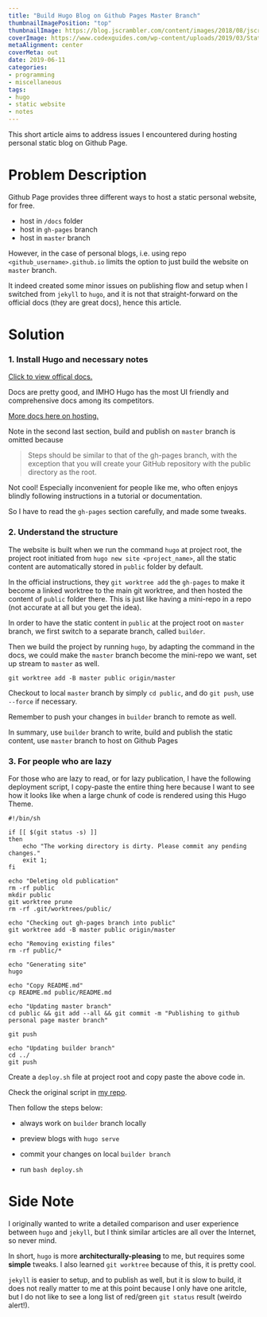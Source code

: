 ```yaml
---
title: "Build Hugo Blog on Github Pages Master Branch"
thumbnailImagePosition: "top"
thumbnailImage: https://blog.jscrambler.com/content/images/2018/08/jscrambler-blog-hugo-static-site-generator-720px.jpg
coverImage: https://www.codexguides.com/wp-content/uploads/2019/03/Static-site-generator-hugo.png
metaAlignment: center
coverMeta: out
date: 2019-06-11
categories:
- programming
- miscellaneous
tags:
- hugo
- static website
- notes
---
```


This short article aims to address issues I encountered during hosting personal static blog 
on Github Page.
<!--more-->

# Problem Description

Github Page provides three different ways to host a static personal website, for free.

- host in `/docs` folder
- host in `gh-pages` branch
- host in `master` branch

However, in the case of personal blogs, i.e. using repo `<github_username>.github.io` 
limits the option to just build the website on `master` branch.

It indeed created some minor issues on publishing flow and setup when I switched from `jekyll` 
to `hugo`, and it is not that straight-forward on the official docs (they are great docs), hence this article.

# Solution

### 1. Install Hugo and necessary notes

[Click to view offical docs.](https://gohugo.io/documentation/)

Docs are pretty good, and IMHO Hugo has the most UI friendly 
and comprehensive docs among its competitors.

[More docs here on hosting.](https://gohugo.io/hosting-and-deployment/hosting-on-github/)

Note in the second last section, build and publish on `master` branch is omitted because

> Steps should be similar to that of the gh-pages branch, 
with the exception that you will create your GitHub 
repository with the public directory as the root. 

Not cool! Especially inconvenient for people like me, who often enjoys blindly following
instructions in a tutorial or documentation.

So I have to read the `gh-pages` section carefully, and made some tweaks.

### 2. Understand the structure

The website is built when we run the command `hugo`  at project root, the project
root initiated from `hugo new site <project_name>`, all the static content are automatically
stored in `public` folder by default.
 
In the official instructions, they `git worktree add` 
the `gh-pages` to make it become a linked worktree to the main git worktree, and then hosted the
content of `public` folder there. This is just like having a mini-repo in a repo (not accurate at all but you get the idea).

In order to have the static content in `public` at the project root on `master` branch, we
first switch to a separate branch, called `builder`. 

Then we build the project by running `hugo`, by adapting the command in the docs, we could make 
the `master` branch become the mini-repo we want, set up stream to `master` as well.

```
git worktree add -B master public origin/master
```

Checkout to local `master` branch by simply `cd public`, and do `git push`, use `--force` if necessary.

Remember to push your changes in `builder` branch to remote as well.

In summary, use `builder` branch to write, build and publish the static content, use `master` branch to host 
on Github Pages

### 3. For people who are lazy 

For those who are lazy to read, or for lazy publication, I have the following deployment script, I copy-paste
the entire thing here because I want to see how it looks like when a large chunk of code
is rendered using this Hugo Theme.

```
#!/bin/sh

if [[ $(git status -s) ]]
then
    echo "The working directory is dirty. Please commit any pending changes."
    exit 1;
fi

echo "Deleting old publication"
rm -rf public
mkdir public
git worktree prune
rm -rf .git/worktrees/public/

echo "Checking out gh-pages branch into public"
git worktree add -B master public origin/master

echo "Removing existing files"
rm -rf public/*

echo "Generating site"
hugo

echo "Copy README.md"
cp README.md public/README.md

echo "Updating master branch"
cd public && git add --all && git commit -m "Publishing to github personal page master branch"

git push

echo "Updating builder branch"
cd ../
git push
```

Create a `deploy.sh` file at project root and copy paste the above code in.

Check the original script in [my repo](https://github.com/Shadowsong27/Shadowsong27.github.io).

Then follow the steps below:

- always work on `builder` branch locally

- preview blogs with `hugo serve`

- commit your changes on local `builder branch`

- run `bash deploy.sh` 

# Side Note

I originally wanted to write a detailed comparison and user experience between `hugo` and `jekyll`, but 
I think similar articles are all over the Internet, so never mind.

In short, `hugo` is more **architecturally-pleasing** to me, 
but requires some __simple__ tweaks. I also learned `git worktree` because of this, it is pretty cool.

`jekyll` is easier to setup, and to publish as well, but it is slow to build, 
it does not really matter to me at this point because I only have one aritcle, but I do not like 
to see a long list of red/green `git status` result (weirdo alert!).



